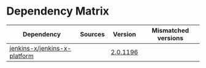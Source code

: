 # Dependency Matrix

Dependency | Sources | Version | Mismatched versions
---------- | ------- | ------- | -------------------
[jenkins-x/jenkins-x-platform](https://github.com/jenkins-x/jenkins-x-platform.git) |  | [2.0.1196](https://github.com/jenkins-x/jenkins-x-platform/releases/tag/v2.0.1196) | 
